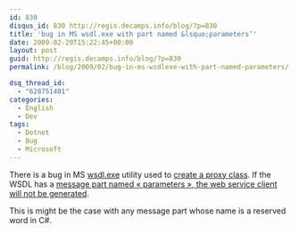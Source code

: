 ```yaml
---
id: 830
disqus_id: 830 http://regis.decamps.info/blog/?p=830
title: 'bug in MS wsdl.exe with part named &lsquo;parameters’'
date: 2009-02-20T15:22:45+00:00
layout: post
guid: http://regis.decamps.info/blog/?p=830
permalink: /blog/2009/02/bug-in-ms-wsdlexe-with-part-named-parameters/

dsq_thread_id:
  - "628751401"
categories:
  - English
  - Dev
tags:
  - Dotnet
  - Bug
  - Microsoft
---
```

There is a bug in MS [wsdl.exe](http://msdn.microsoft.com/en-us/library/7h3ystb6(vs.71).aspx) utility used to [create a proxy class](http://soumadri.net/wpblog/?p=7). If the WSDL has a [message part named « parameters », the web service client will not be generated](http://developers.de/blogs/andreas_erben/archive/2007/02/02/svcutil.exe_2F00_wsdl.exe_3A00_-issue-with-message-part-name-_2200_parameters_2200_.aspx).

This is might be the case with any message part whose name is a reserved word in C#.
